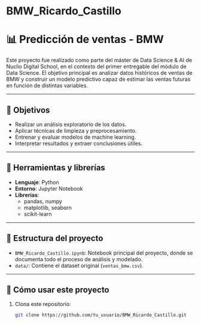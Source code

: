 # BMW_Ricardo_Castillo
# 📊 Predicción de ventas - BMW

Este proyecto fue realizado como parte del máster de Data Science & AI de Nuclio Digital School, en el contexto del primer entregable del módulo de Data Science. El objetivo principal es analizar datos históricos de ventas de BMW y construir un modelo predictivo capaz de estimar las ventas futuras en función de distintas variables.

---

## 🧠 Objetivos
- Realizar un análisis exploratorio de los datos.
- Aplicar técnicas de limpieza y preprocesamiento.
- Entrenar y evaluar modelos de machine learning.
- Interpretar resultados y extraer conclusiones útiles.

---

## 🧰 Herramientas y librerías
- **Lenguaje**: Python
- **Entorno**: Jupyter Notebook
- **Librerías**:
  - pandas, numpy
  - matplotlib, seaborn
  - scikit-learn

---

## 📂 Estructura del proyecto
- `BMW_Ricardo_Castillo.ipynb`: Notebook principal del proyecto, donde se documenta todo el proceso de análisis y modelado.
- `data/`: Contiene el dataset original (`ventas_bmw.csv`).

---

## 🚀 Cómo usar este proyecto
1. Clona este repositorio:
   ```bash
   git clone https://github.com/tu_usuario/BMW_Ricardo_Castillo.git
